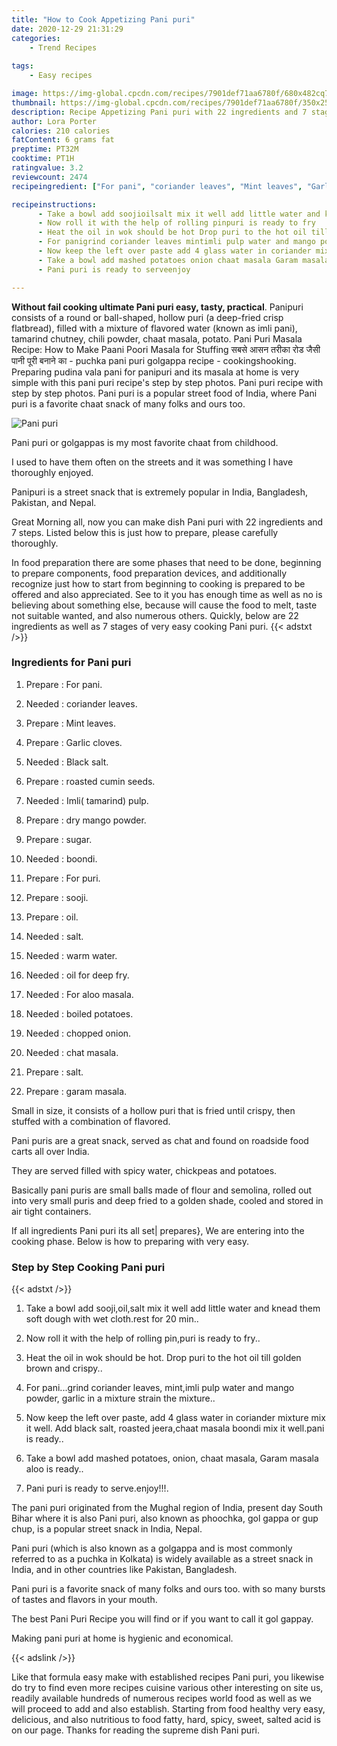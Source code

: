 ```yaml
---
title: "How to Cook Appetizing Pani puri"
date: 2020-12-29 21:31:29
categories:
    - Trend Recipes
    
tags:
    - Easy recipes

image: https://img-global.cpcdn.com/recipes/7901def71aa6780f/680x482cq70/pani-puri-recipe-main-photo.jpg
thumbnail: https://img-global.cpcdn.com/recipes/7901def71aa6780f/350x250cq70/pani-puri-recipe-main-photo.jpg
description: Recipe Appetizing Pani puri with 22 ingredients and 7 stages of easy cooking.
author: Lora Porter
calories: 210 calories
fatContent: 6 grams fat
preptime: PT32M
cooktime: PT1H
ratingvalue: 3.2
reviewcount: 2474
recipeingredient: ["For pani", "coriander leaves", "Mint leaves", "Garlic cloves", "Black salt", "roasted cumin seeds", "Imli tamarind pulp", "dry mango powder", "sugar", "boondi", "For puri", "sooji", "oil", "salt", "warm water", "oil for deep fry", "For aloo masala", "boiled potatoes", "chopped onion", "chat masala", "salt", "garam masala"]

recipeinstructions: 
      - Take a bowl add soojioilsalt mix it well add little water and knead them soft dough with wet clothrest for 20 min 
      - Now roll it with the help of rolling pinpuri is ready to fry 
      - Heat the oil in wok should be hot Drop puri to the hot oil till golden brown and crispy 
      - For panigrind coriander leaves mintimli pulp water and mango powder garlic in a mixture strain the mixture 
      - Now keep the left over paste add 4 glass water in coriander mixture mix it well Add black salt roasted jeerachaat masala boondi mix it wellpani is ready 
      - Take a bowl add mashed potatoes onion chaat masala Garam masala aloo is ready 
      - Pani puri is ready to serveenjoy

---
```




**Without fail cooking ultimate Pani puri easy, tasty, practical**. Panipuri consists of a round or ball-shaped, hollow puri (a deep-fried crisp flatbread), filled with a mixture of flavored water (known as imli pani), tamarind chutney, chili powder, chaat masala, potato. Pani Puri Masala Recipe: How to Make Paani Poori Masala for Stuffing सबसे आसन तरीका रोड जैसी पानी पूरी बनाने का - puchka pani puri golgappa recipe - cookingshooking. Preparing pudina vala pani for panipuri and its masala at home is very simple with this pani puri recipe&#39;s step by step photos. Pani puri recipe with step by step photos. Pani puri is a popular street food of India, where Pani puri is a favorite chaat snack of many folks and ours too.


![Pani puri](https://img-global.cpcdn.com/recipes/7901def71aa6780f/680x482cq70/pani-puri-recipe-main-photo.jpg "Pani puri")



Pani puri or golgappas is my most favorite chaat from childhood.

I used to have them often on the streets and it was something I have thoroughly enjoyed.

Panipuri is a street snack that is extremely popular in India, Bangladesh, Pakistan, and Nepal.


Great Morning all, now you can make dish Pani puri with 22 ingredients and 7 steps. Listed below this is just how to prepare, please carefully thoroughly.

In food preparation there are some phases that need to be done, beginning to prepare components, food preparation devices, and additionally recognize just how to start from beginning to cooking is prepared to be offered and also appreciated. See to it you has enough time as well as no is believing about something else, because will cause the food to melt, taste not suitable wanted, and also numerous others. Quickly, below are 22 ingredients as well as 7 stages of very easy cooking Pani puri.
{{< adstxt />}}

### Ingredients for Pani puri


1. Prepare  : For pani.

1. Needed  : coriander leaves.

1. Prepare  : Mint leaves.

1. Prepare  : Garlic cloves.

1. Needed  : Black salt.

1. Prepare  : roasted cumin seeds.

1. Needed  : Imli( tamarind) pulp.

1. Prepare  : dry mango powder.

1. Prepare  : sugar.

1. Needed  : boondi.

1. Prepare  : For puri.

1. Prepare  : sooji.

1. Prepare  : oil.

1. Needed  : salt.

1. Needed  : warm water.

1. Needed  : oil for deep fry.

1. Needed  : For aloo masala.

1. Needed  : boiled potatoes.

1. Needed  : chopped onion.

1. Needed  : chat masala.

1. Prepare  : salt.

1. Prepare  : garam masala.


Small in size, it consists of a hollow puri that is fried until crispy, then stuffed with a combination of flavored.

Pani puris are a great snack, served as chat and found on roadside food carts all over India.

They are served filled with spicy water, chickpeas and potatoes.

Basically pani puris are small balls made of flour and semolina, rolled out into very small puris and deep fried to a golden shade, cooled and stored in air tight containers.


If all ingredients Pani puri its all set| prepares}, We are entering into the cooking phase. Below is how to preparing with very easy.

### Step by Step Cooking Pani puri

{{< adstxt />}}


1. Take a bowl add sooji,oil,salt mix it well add little water and knead them soft dough with wet cloth.rest for 20 min..



1. Now roll it with the help of rolling pin,puri is ready to fry..



1. Heat the oil in wok should be hot. Drop puri to the hot oil till golden brown and crispy..



1. For pani...grind coriander leaves, mint,imli pulp water and mango powder, garlic in a mixture strain the mixture..



1. Now keep the left over paste, add 4 glass water in coriander mixture mix it well. Add black salt, roasted jeera,chaat masala boondi mix it well.pani is ready..



1. Take a bowl add mashed potatoes, onion, chaat masala, Garam masala aloo is ready..



1. Pani puri is ready to serve.enjoy!!!.




The pani puri originated from the Mughal region of India, present day South Bihar where it is also Pani puri, also known as phoochka, gol gappa or gup chup, is a popular street snack in India, Nepal.

Pani puri (which is also known as a golgappa and is most commonly referred to as a puchka in Kolkata) is widely available as a street snack in India, and in other countries like Pakistan, Bangladesh.

Pani puri is a favorite snack of many folks and ours too. with so many bursts of tastes and flavors in your mouth.

The best Pani Puri Recipe you will find or if you want to call it gol gappay.

Making pani puri at home is hygienic and economical.


{{< adslink />}}

Like that formula easy make with established recipes Pani puri, you likewise do try to find even more recipes cuisine various other interesting on site us, readily available hundreds of numerous recipes world food as well as we will proceed to add and also establish. Starting from food healthy very easy, delicious, and also nutritious to food fatty, hard, spicy, sweet, salted acid is on our page. Thanks for reading the supreme dish Pani puri.

